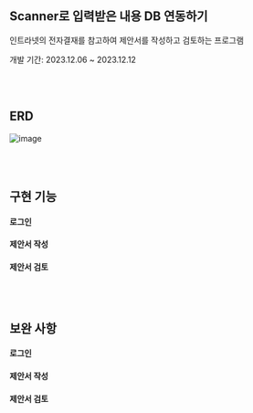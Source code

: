 ## Scanner로 입력받은 내용 DB 연동하기

인트라넷의 전자결재를 참고하여 제안서를 작성하고 검토하는 프로그램

개발 기간: 2023.12.06 ~ 2023.12.12




<br>
<br>   

## ERD
![image](https://github.com/IHyeonii/intranet/assets/130817438/280b4f8b-6e3d-4b2d-8471-744d10971c95)


<br>
<br>

## 구현 기능
   
#### 로그인
#### 제안서 작성
#### 제안서 검토


<br>
<br>

## 보완 사항
   
#### 로그인
#### 제안서 작성
#### 제안서 검토

